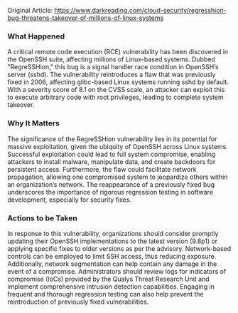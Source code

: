 Original Article: https://www.darkreading.com/cloud-security/regresshion-bug-threatens-takeover-of-millions-of-linux-systems

### What Happened

A critical remote code execution (RCE) vulnerability has been discovered in the OpenSSH suite, affecting millions of Linux-based systems. Dubbed "RegreSSHion," this bug is a signal handler race condition in OpenSSH’s server (sshd). The vulnerability reintroduces a flaw that was previously fixed in 2006, affecting glibc-based Linux systems running sshd by default. With a severity score of 8.1 on the CVSS scale, an attacker can exploit this to execute arbitrary code with root privileges, leading to complete system takeover.

### Why It Matters

The significance of the RegreSSHion vulnerability lies in its potential for massive exploitation, given the ubiquity of OpenSSH across Linux systems. Successful exploitation could lead to full system compromise, enabling attackers to install malware, manipulate data, and create backdoors for persistent access. Furthermore, the flaw could facilitate network propagation, allowing one compromised system to jeopardize others within an organization’s network. The reappearance of a previously fixed bug underscores the importance of rigorous regression testing in software development, especially for security fixes.

### Actions to be Taken

In response to this vulnerability, organizations should consider promptly updating their OpenSSH implementations to the latest version (9.8p1) or applying specific fixes to older versions as per the advisory. Network-based controls can be employed to limit SSH access, thus reducing exposure. Additionally, network segmentation can help contain any damage in the event of a compromise. Administrators should review logs for indicators of compromise (IoCs) provided by the Qualys Threat Research Unit and implement comprehensive intrusion detection capabilities. Engaging in frequent and thorough regression testing can also help prevent the reintroduction of previously fixed vulnerabilities.